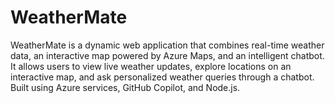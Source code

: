# WeatherMate
WeatherMate is a dynamic web application that combines real-time weather data, an interactive map powered by Azure Maps, and an intelligent chatbot. It allows users to view live weather updates, explore locations on an interactive map, and ask personalized weather queries through a chatbot. Built using Azure services, GitHub Copilot, and Node.js.

